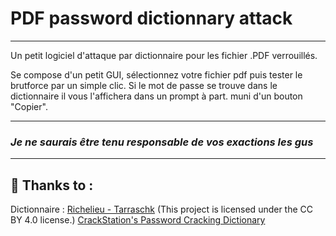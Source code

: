 # PDF password dictionnary attack
____________________________
Un petit logiciel d'attaque par dictionnaire pour les fichier .PDF verrouillés.

Se compose d'un petit GUI, sélectionnez votre fichier pdf puis tester le brutforce par un simple clic.
Si le mot de passe se trouve dans le dictionnaire il vous l'affichera dans un prompt à part. muni d'un bouton "Copier".
________________________
### _Je ne saurais être tenu responsable de vos exactions les gus_
______________________

## :sparkling_heart: Thanks to :

Dictionnaire :
[Richelieu - Tarraschk](https://github.com/tarraschk/richelieu) (This project is licensed under the CC BY 4.0 license.)
[CrackStation's Password Cracking Dictionary](https://crackstation.net/crackstation-wordlist-password-cracking-dictionary.htm)
